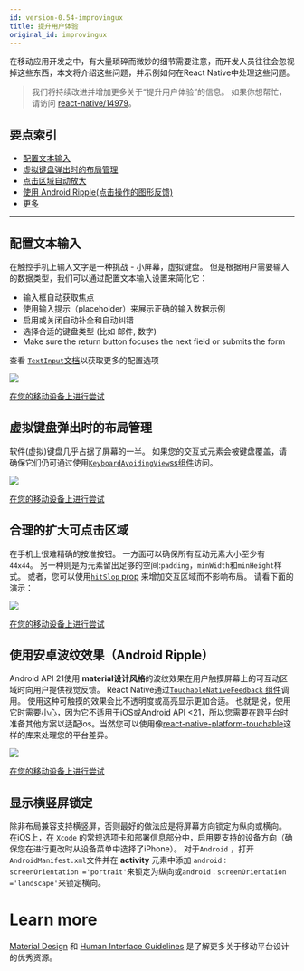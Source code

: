 ```yaml
---
id: version-0.54-improvingux
title: 提升用户体验
original_id: improvingux
---
```


在移动应用开发之中，有大量琐碎而微妙的细节需要注意，而开发人员往往会忽视掉这些东西，本文将介绍这些问题，并示例如何在React Native中处理这些问题。

> 我们将持续改进并增加更多关于“提升用户体验”的信息。 如果你想帮忙，请访问 [react-native/14979](https://github.com/facebook/react-native/issues/14979)。

## 要点索引

* [配置文本输入](#配置文本输入)
* [虚拟键盘弹出时的布局管理](#虚拟键盘弹出时的布局管理)
* [点击区域自动放大](#make-tappable-areas-larger)
* [使用 Android Ripple(点击操作的图形反馈)](#use-android-ripple)
* [更多](#learn-more)

---

## 配置文本输入

在触控手机上输入文字是一种挑战 - 小屏幕，虚拟键盘。 但是根据用户需要输入的数据类型，我们可以通过配置文本输入设置来简化它：

* 输入框自动获取焦点
* 使用输入提示（placeholder）来展示正确的输入数据示例
* 启用或关闭自动补全和自动纠错
* 选择合适的键盘类型 (比如 邮件, 数字)
* Make sure the return button focuses the next field or submits the form

查看 [`TextInput`文档](textinput.md)以获取更多的配置选项

![](react-native/img/textinput.gif)

[在您的移动设备上进行尝试](https://snack.expo.io/H1iGt2vSW)

## 虚拟键盘弹出时的布局管理

软件(虚拟)键盘几乎占据了屏幕的一半。 如果您的交互式元素会被键盘覆盖，请确保它们仍可通过使用[`KeyboardAvoidingView`ss组件](keyboardavoidingview.md)访问。

![](react-native/img/keyboardavoidingview.gif)

[在您的移动设备上进行尝试](https://snack.expo.io/ryxRkwnrW)

## 合理的扩大可点击区域

在手机上很难精确的按准按钮。 一方面可以确保所有互动元素大小至少有 `44x44`。 另一种则是为元素留出足够的空间:`padding`，`minWidth`和`minHeight`样式。 或者，您可以使用[`hitSlop` prop](touchablewithoutfeedback.md#hitslop) 来增加交互区域而不影响布局。 请看下面的演示：


![](react-native/img/hitslop.gif)

[在您的移动设备上进行尝试](https://snack.expo.io/rJPwCt4HZ)

## 使用安卓波纹效果（Android Ripple）

Android API 21使用 **material设计风格**的波纹效果在用户触摸屏幕上的可互动区域时向用户提供视觉反馈。 React Native通过[`TouchableNativeFeedback` 组件](touchablenativefeedback.md)调用。 使用这种可触摸的效果会比不透明度或高亮显示更加合适。 也就是说，使用它时需要小心，因为它不适用于iOS或Android API <21，所以您需要在跨平台时准备其他方案以适配ios。当然您可以使用像[react-native-platform-touchable](https://github.com/react-community/react-native-platform-touchable)这样的库来处理您的平台差异。

![](react-native/img/ripple.gif)

[在您的移动设备上进行尝试](https://snack.expo.io/SJywqe3rZ)

## 显示横竖屏锁定

除非布局兼容支持横竖屏，否则最好的做法应是将屏幕方向锁定为纵向或横向。 在iOS上，在 `Xcode` 的常规选项卡和部署信息部分中，启用要支持的设备方向（确保您在进行更改时从设备菜单中选择了iPhone）。 对于`Android` ，打开`AndroidManifest.xml`文件并在 **activity** 元素中添加 `android：screenOrientation ='portrait'`来锁定为纵向或`android：screenOrientation ='landscape'`来锁定横向。

# Learn more

[Material Design](https://material.io/) 和 [Human Interface Guidelines](https://developer.apple.com/ios/human-interface-guidelines/overview/design-principles/) 是了解更多关于移动平台设计的优秀资源。